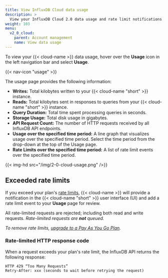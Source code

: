 ```yaml
---
title: View InfluxDB Cloud data usage
description: >
  View your InfluxDB Cloud 2.0 data usage and rate limit notifications.
weight: 103
menu:
  v2_0_cloud:
    parent: Account management
    name: View data usage
---
```


To view your {{< cloud-name >}} data usage, hover over the **Usage** icon in the
left navigation bar and select **Usage**.

{{< nav-icon "usage" >}}

The usage page provides the following information:

- **Writes:** Total kilobytes written to your {{< cloud-name "short" >}} instance.
- **Reads:** Total kilobytes sent in responses to queries from your {{< cloud-name "short" >}} instance.
- **Query Duration:** Total time spent processing queries in seconds.
- **Storage Usage:** Total disk usage in gigabytes.
- **API Request Count:** The number of HTTP requests received by all InfluxDB API endpoints.
- **Usage over the specified time period:** A line graph that visualizes usage over the specified time period.
  Select the time period from the drop-down at the top of the Usage page.
- **Rate Limits over the specified time period:** A list of rate limit events over
  the specified time period.

{{< img-hd src="/img/2-0-cloud-usage.png" />}}

## Exceeded rate limits
If you exceed your plan's [rate limits](/v2.0/cloud/pricing-plans/), {{< cloud-name >}}
will provide a notification in the {{< cloud-name "short" >}} user interface (UI)
and add a rate limit event to your **Usage** page for review.

All rate-limited requests are rejected; including both read and write requests.
_Rate-limited requests are **not** queued._

_To remove rate limits, [upgrade to a Pay As You Go Plan](/v2.0/cloud/account-management/upgrade-to-payg/)._

### Rate-limited HTTP response code
When a request exceeds your plan's rate limit, the InfluxDB API returns the following response:

```
HTTP 429 “Too Many Requests”
Retry-After: xxx (seconds to wait before retrying the request)
```
